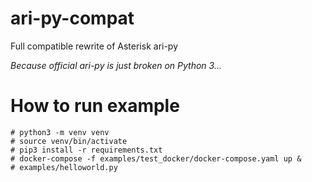 # ari-py-compat
Full compatible rewrite of Asterisk ari-py

*Because official ari-py is just broken on Python 3...*

# How to run example

```
# python3 -m venv venv
# source venv/bin/activate
# pip3 install -r requirements.txt
# docker-compose -f examples/test_docker/docker-compose.yaml up &
# examples/helloworld.py
```
